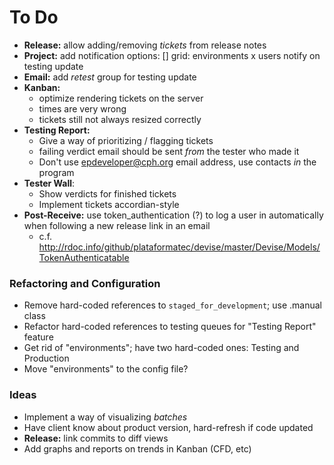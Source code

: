 # To Do

 - **Release:** allow adding/removing _tickets_ from release notes
 - **Project:** add notification options: [] grid: environments x users notify on testing update
 - **Email:** add _retest_ group for testing update
 - **Kanban:**
   - optimize rendering tickets on the server
   - times are very wrong
   - tickets still not always resized correctly
 - **Testing Report:**
   - Give a way of prioritizing / flagging tickets
   - failing verdict email should be sent _from_ the tester who made it
   - Don't use epdeveloper@cph.org email address, use contacts _in_ the program
 - **Tester Wall**:
   - Show verdicts for finished tickets
   - Implement tickets accordian-style
 - **Post-Receive:** use token_authentication (?) to log a user in automatically when following a new release link in an email
   - c.f. http://rdoc.info/github/plataformatec/devise/master/Devise/Models/TokenAuthenticatable

### Refactoring and Configuration

 - Remove hard-coded references to `staged_for_development`; use .manual class
 - Refactor hard-coded references to testing queues for "Testing Report" feature
 - Get rid of "environments"; have two hard-coded ones: Testing and Production
 - Move "environments" to the config file?

### Ideas

 - Implement a way of visualizing _batches_
 - Have client know about product version, hard-refresh if code updated
 - **Release:** link commits to diff views
 - Add graphs and reports on trends in Kanban (CFD, etc)

